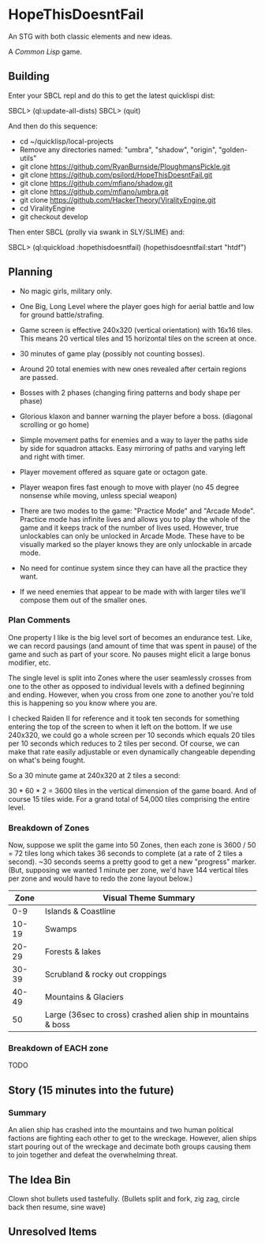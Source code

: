 # HopeThisDoesntFail

An STG with both classic elements and new ideas.

A *Common Lisp* game.

## Building

Enter your SBCL repl and do this to get the latest quicklispi dist:

SBCL> (ql:update-all-dists)
SBCL> (quit)

And then do this sequence:

 - cd ~/quicklisp/local-projects
 - Remove any directories named: "umbra", "shadow", "origin", "golden-utils"
 - git clone https://github.com/RyanBurnside/PloughmansPickle.git
 - git clone https://github.com/psilord/HopeThisDoesntFail.git
 - git clone https://github.com/mfiano/shadow.git
 - git clone https://github.com/mfiano/umbra.git
 - git clone https://github.com/HackerTheory/ViralityEngine.git
 - cd ViralityEngine
 - git checkout develop

Then enter SBCL (prolly via swank in SLY/SLIME) and:

SBCL> (ql:quickload :hopethisdoesntfail) (hopethisdoesntfail:start "htdf")


## Planning

 - No magic girls, military only.

 - One Big, Long Level where the player goes high for aerial battle and low for
   ground battle/strafing.
 - Game screen is effective 240x320 (vertical orientation) with 16x16 tiles.
   This means 20 vertical tiles and 15 horizontal tiles on the screen at once.
 - 30 minutes of game play (possibly not counting bosses).
 - Around 20 total enemies with new ones revealed after certain regions are passed.
 - Bosses with 2 phases (changing firing patterns and body shape per phase)
 - Glorious klaxon and banner warning the player before a boss. (diagonal scrolling or go home)
 - Simple movement paths for enemies and a way to layer the paths side
   by side for squadron attacks. Easy mirroring of paths and varying left and right with timer.
 - Player movement offered as square gate or octagon gate.
 - Player weapon fires fast enough to move with player (no 45 degree nonsense while moving, unless special weapon)
 - There are two modes to the game: "Practice Mode" and "Arcade Mode".
   Practice mode has infinite lives and allows you to play the whole of the
   game and it keeps track of the number of lives used. However, true
   unlockables can only be unlocked in Arcade Mode. These have to be visually
   marked so the player knows they are only unlockable in arcade mode.
 - No need for continue system since they can have all the practice they want.
 - If we need enemies that appear to be made with with larger tiles
   we'll compose them out of the smaller ones.

### Plan Comments
One property I like is the big level sort of becomes an endurance test. Like,
we can record pausings (and amount of time that was spent in pause)
of the game and such as part of your score. No pauses might elicit
a large bonus modifier, etc.

The single level is split into Zones where the user seamlessly crosses
from one to the other as opposed to individual levels with a defined
beginning and ending. However, when you cross from one zone to another
you're told this is happening so you know where you are.

I checked Raiden II for reference and it took ten seconds for
something entering the top of the screen to when it left on the
bottom. If we use 240x320, we could go a whole screen per 10 seconds
which equals 20 tiles per 10 seconds which reduces to 2 tiles per
second. Of course, we can make that rate easily adjustable or even
dynamically changeable depending on what's being fought.

So a 30 minute game at 240x320 at 2 tiles a second:

30 * 60 * 2 = 3600 tiles in the vertical dimension of the game board. And
of course 15 tiles wide. For a grand total of 54,000 tiles comprising the
entire level.

### Breakdown of Zones
Now, suppose we split the game into 50 Zones, then each zone is 3600
/ 50 = 72 tiles long which takes 36 seconds to complete (at a rate
of 2 tiles a second).  ~30 seconds seems a pretty good to get a new
"progress" marker. (But, supposing we wanted 1 minute per zone, we'd have
144 vertical tiles per zone and would have to redo the zone layout below.)

| Zone | Visual Theme Summary |
|---|---|
|0-9  | Islands & Coastline  |
|10-19  | Swamps |
|20-29  | Forests & lakes  |
|30-39  | Scrubland & rocky out croppings |
|40-49  | Mountains & Glaciers |
|50  | Large (36sec to cross) crashed alien ship in mountains & boss|

### Breakdown of EACH zone

TODO

## Story (15 minutes into the future)

### Summary

An alien ship has crashed into the mountains and two human political
factions are fighting each other to get to the wreckage. However, alien
ships start pouring out of the wreckage and decimate both groups causing
them to join together and defeat the overwhelming threat.

## The Idea Bin
Clown shot bullets used tastefully. (Bullets split and fork, zig zag,
circle back then resume, sine wave)

## Unresolved Items
